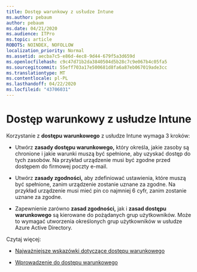 ```yaml
---
title: Dostęp warunkowy z usłudze Intune
ms.author: pebaum
author: pebaum
ms.date: 04/21/2020
ms.audience: ITPro
ms.topic: article
ROBOTS: NOINDEX, NOFOLLOW
localization_priority: Normal
ms.assetid: aecba7c5-e86d-4ec8-9d44-679f5a3d659d
ms.openlocfilehash: c9c47d71b2da3840504d5b28c7c9e067b4c05fa5
ms.sourcegitcommit: 55eff703a17e500681d8fa6a87eb067019ade3cc
ms.translationtype: MT
ms.contentlocale: pl-PL
ms.lasthandoff: 04/22/2020
ms.locfileid: "43706031"
---
```

# <a name="conditional-access-with-intune"></a>Dostęp warunkowy z usłudze Intune

Korzystanie z **dostępu warunkowego** z usłudze Intune wymaga 3 kroków: 
  
- Utwórz **zasady dostępu warunkowego,** który określa, jakie zasoby są chronione i jakie warunki muszą być spełnione, aby uzyskać dostęp do tych zasobów. Na przykład urządzenie musi być zgodne przed dostępem do firmowej poczty e-mail. 
    
- Utwórz **zasady zgodności,** aby zdefiniować ustawienia, które muszą być spełnione, zanim urządzenie zostanie uznane za zgodne. Na przykład urządzenie musi mieć pin co najmniej 6 cyfr, zanim zostanie uznane za zgodne. 
    
- Zapewnienie zarówno **zasad zgodności,** jak i **zasad dostępu warunkowego** są kierowane do pożądanych grup użytkowników. Może to wymagać utworzenia określonych grup użytkowników w usłudze Azure Active Directory. 
    
Czytaj więcej:
  
- [Najważniejsze wskazówki dotyczące dostępu warunkowego](https://docs.microsoft.com/azure/active-directory/conditional-access/best-practices)
    
- [Wprowadzenie do dostępu warunkowego](https://docs.microsoft.com/azure/active-directory/active-directory-conditional-access-azure-portal-get-started)
    

